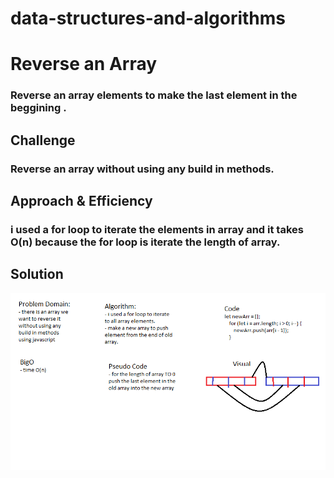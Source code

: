 # data-structures-and-algorithms

# Reverse an Array

### Reverse an array elements to make the last element in the beggining .

## Challenge

### Reverse an array without using any build in methods.

## Approach & Efficiency

### i used a for loop to iterate the elements in array and it takes O(n) because the for loop is iterate the length of array.

## Solution

![whiteboard](../assets/arrayReverse.png)
